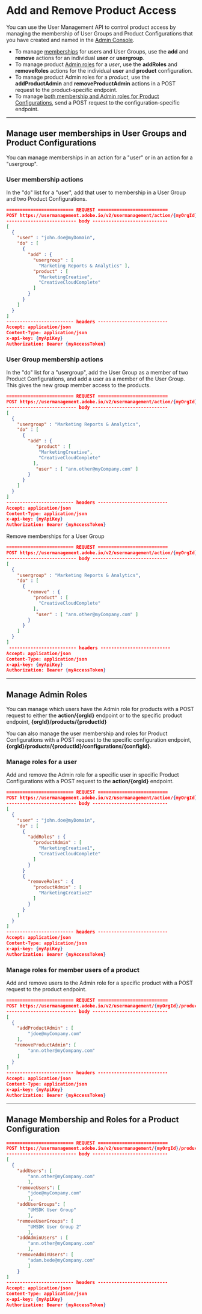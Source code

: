 # Add and Remove Product Access

You can use the User Management API to control product access by managing the membership of User Groups and Product Configurations that you have created and named in the [Admin Console](https://adminconsole.adobe.com/enterprise/).

* To manage [memberships](#memberships) for users and User Groups, use the **add** and **remove** actions for an individual **user** or **usergroup**.
* To manage product [Admin roles](#adminroles) for a _user_, use the **addRoles** and **removeRoles** actions for the individual **user** and **product** configuration.
* To manage product Admin roles for a _product_, use the **addProductAdmin** and **removeProductAdmin** actions in a POST request to the product-specific endpoint.
* To manage [both membership and Admin roles for Product Configurations](#configroles), send a POST request to the configuration-specific endpoint.

***

## Manage user memberships in User Groups and Product Configurations

You can manage memberships in an action for a "user" or in an action for a "usergroup".

### User membership actions

In the "do" list for a "user", add that user to membership in a User Group and two Product Configurations.

```json
========================= REQUEST ==========================
POST https://usermanagement.adobe.io/v2/usermanagement/action/{myOrgId}
-------------------------- body ----------------------------
[
  {
    "user" : "john.doe@myDomain",
    "do" : [
      {
        "add" : {
          "usergroup" : [
            "Marketing Reports & Analytics" ],
          "product" : [
            "MarketingCreative",
            "CreativeCloudComplete"
          ]
        }
      }
    ]
  }
]
------------------------- headers --------------------------
Accept: application/json
Content-Type: application/json
x-api-key: {myApiKey}
Authorization: Bearer {myAccessToken}
```

### User Group membership actions

In the "do" list for a "usergroup", add the User Group as a member of two Product Configurations, and add a user as a member of the User Group. This gives the new group member access to the products.

```json
========================= REQUEST ==========================
POST https://usermanagement.adobe.io/v2/usermanagement/action/{myOrgId}
-------------------------- body ----------------------------
[
  {
    "usergroup" : "Marketing Reports & Analytics",
    "do" : [
      {
        "add" : {
           "product" : [
            "MarketingCreative",
            "CreativeCloudComplete"
          ],
           "user" : [ "ann.other@myCompany.com" ]
        }
      }
    ]
  }
]
------------------------- headers --------------------------
Accept: application/json
Content-Type: application/json
x-api-key: {myApiKey}
Authorization: Bearer {myAccessToken}
```

Remove memberships for a User Group

```json
========================= REQUEST ==========================
POST https://usermanagement.adobe.io/v2/usermanagement/action/{myOrgId}
-------------------------- body ----------------------------
[
  {
    "usergroup" : "Marketing Reports & Analytics",
    "do" : [
      {
        "remove" : {
          "product" : [
            "CreativeCloudComplete"
          ],
           "user" : [ "ann.other@myCompany.com" ]
        }
      }
    ]
  }
]
 ------------------------- headers --------------------------
Accept: application/json
Content-Type: application/json
x-api-key: {myApiKey}
Authorization: Bearer {myAccessToken}
```

***

## Manage Admin Roles

You can manage which users have the Admin role for products with a POST request to either the **action/{orgId}** endpoint or to the specific product endpoint, **{orgId}/products/{productId}**

You can also manage the user membership and roles for Product Configurations with a POST request to the specific configuration endpoint, **{orgId}/products/{productId}/configurations/{configId}**.

### Manage roles for a user

Add and remove the Admin role for a specific user in specific Product Configurations with a POST request to the **action/{orgId}** endpoint.

```json
========================= REQUEST ==========================
POST https://usermanagement.adobe.io/v2/usermanagement/action/{myOrgId}
-------------------------- body ----------------------------
[
  {
    "user" : "john.doe@myDomain",
    "do" : [
      {
        "addRoles" : {
          "productAdmin" : [
            "MarketingCreative1",
            "CreativeCloudComplete"
          ]
        }
      }
      {
        "removeRoles" : {
          "productAdmin" : [
            "MarketingCreative2"
          ]
        }
      }
    ]
  }
]
------------------------- headers --------------------------
Accept: application/json
Content-Type: application/json
x-api-key: {myApiKey}
Authorization: Bearer {myAccessToken}
```

### Manage roles for member users of a product

Add and remove users to the Admin role for a specific product with a POST request to the product endpoint.

```json
========================= REQUEST ==========================
POST https://usermanagement.adobe.io/v2/usermanagement/{myOrgId}/products/{myProductId}
-------------------------- body ----------------------------
[
  {
    "addProductAdmin" : [
        "jdoe@myCompany.com"
    ],
   "removeProductAdmin": [
        "ann.other@myCompany.com"
    ]
  }
]
------------------------- headers --------------------------
Accept: application/json
Content-Type: application/json
x-api-key: {myApiKey}
Authorization: Bearer {myAccessToken}
```

***

## Manage Membership and Roles for a Product Configuration

```json
========================= REQUEST ==========================
POST https://usermanagement.adobe.io/v2/usermanagement/{myOrgId}/products/{myProductId}/configurations/{myConfigId}
-------------------------- body ----------------------------
[
  {
    "addUsers": [
        "ann.other@myCompany.com"
        ],
    "removeUsers": [
        "jdoe@myCompany.com"
        ],
    "addUserGroups": [
        "UMSDK User Group"
        ],
    "removeUserGroups": [
        "UMSDK User Group 2"
        ],
    "addAdminUsers" : [
        "ann.other@myCompany.com"
        ],
    "removeAdminUsers": [
        "adam.bede@myCompany.com"
        ]
    }
]
------------------------- headers --------------------------
Accept: application/json
Content-Type: application/json
x-api-key: {myApiKey}
Authorization: Bearer {myAccessToken}
```
